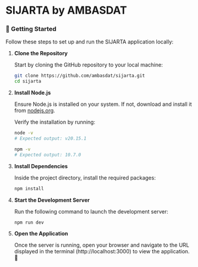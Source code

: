 # SIJARTA by AMBASDAT

### 🚀 Getting Started

Follow these steps to set up and run the SIJARTA application locally:

1. **Clone the Repository**

   Start by cloning the GitHub repository to your local machine:

   ```bash
   git clone https://github.com/ambasdat/sijarta.git
   cd sijarta
   ```

2. **Install Node.js**

   Ensure Node.js is installed on your system. If not, download and install it from [nodejs.org](https://nodejs.org/en/download).

   Verify the installation by running:

   ```bash
   node -v
   # Expected output: v20.15.1

   npm -v
   # Expected output: 10.7.0
   ```

3. **Install Dependencies**

   Inside the project directory, install the required packages:

   ```bash
   npm install
   ```

4. **Start the Development Server**

   Run the following command to launch the development server:

   ```bash
   npm run dev
   ```

5. **Open the Application**

   Once the server is running, open your browser and navigate to the URL displayed in the terminal (http://localhost:3000) to view the application. 🎉
